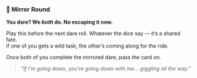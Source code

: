 ### 🔄 Mirror Round  
**You dare? We *both* do. No escaping it now.**

Play this before the next dare roll. Whatever the dice say — it’s a shared fate.  
If one of you gets a wild task, the other’s coming along for the ride.

Once both of you complete the mirrored dare, pass the card on.

> *“If I'm going down, you're going down with me… giggling all the way.”*
